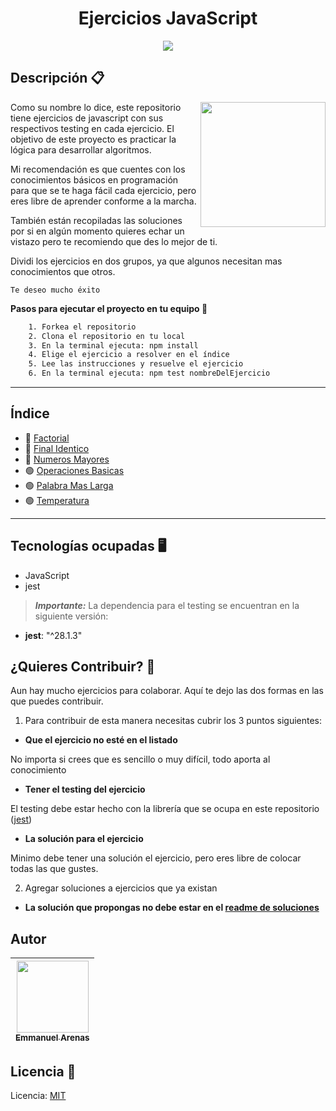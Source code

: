 <h1 align="center">Ejercicios JavaScript</h1>

<p align="center">
   <img src="https://img.shields.io/badge/License-MIT-green">
</p>

## Descripción 📋

<img align='right' height="200" src="https://user-images.githubusercontent.com/15266097/183833511-8b582f64-d0e2-4b9c-ba33-cb8be8e8fb6a.png" />

Como su nombre lo dice, este repositorio tiene ejercicios de javascript con sus respectivos testing en cada ejercicio. El objetivo de este proyecto es practicar la lógica para desarrollar algoritmos.

Mi recomendación es que cuentes con los conocimientos básicos en programación para que se te haga fácil cada ejercicio, pero eres libre de aprender conforme a la marcha.

También están recopiladas las soluciones por si en algún momento quieres echar un vistazo pero te recomiendo que des lo mejor de ti.

Dividi los ejercicios en dos grupos, ya que algunos necesitan mas conocimientos que otros.

`Te deseo mucho éxito`

**Pasos para ejecutar el proyecto en tu equipo 🔧**

```txt
    1. Forkea el repositorio
    2. Clona el repositorio en tu local
    3. En la terminal ejecuta: npm install
    4. Elige el ejercicio a resolver en el índice
    5. Lee las instrucciones y resuelve el ejercicio
    6. En la terminal ejecuta: npm test nombreDelEjercicio
```

---

## Índice

- 🔴 [Factorial](./src/ejercicios/factorial/factorial.js)
- 🔴 [Final Identico](./src/ejercicios/final-identico/final_identico.js)
- 🔴 [Numeros Mayores](./src/ejercicios/numeros-mayores/num_mayores.js)
- 🟢 [Operaciones Basicas](./src/ejercicios/operaciones-basicas/basicas.js)
- 🟢 [Palabra Mas Larga](./src/ejercicios/palabra-mas-larga/palabra.js)
- 🟢 [Temperatura](./src/ejercicios/temperatura/temperatura.js)

---

## Tecnologías ocupadas 🖥

- JavaScript
- jest

> **_Importante:_** La dependencia para el testing se encuentran en la siguiente versión:

- **jest**: "^28.1.3"

## ¿Quieres Contribuir? 🤝

Aun hay mucho ejercicios para colaborar. Aquí te dejo las dos formas en las que puedes contribuir.

1. Para contribuir de esta manera necesitas cubrir los 3 puntos siguientes:

- **Que el ejercicio no esté en el listado**

No importa si crees que es sencillo o muy difícil, todo aporta al conocimiento

- **Tener el testing del ejercicio**

El testing debe estar hecho con la librería que se ocupa en este repositorio ([jest](#tecnologías-ocupadas-🖥))

- **La solución para el ejercicio**

Minimo debe tener una solución el ejercicio, pero eres libre de colocar todas las que gustes.

2. Agregar soluciones a ejercicios que ya existan

- **La solución que propongas no debe estar en el [readme de soluciones](./src/soluciones/README.md)**

## Autor

| [<img src="https://user-images.githubusercontent.com/15266097/186324804-11517757-4f94-4a12-a975-d21800dca11b.png" width=115><br><sub>Emmanuel Arenas</sub>](https://github.com/EmmanuelArenas) |
| :--------------------------------------------------------------------------------------------------------------------------------------------------------------------------------------------: |

## Licencia 📄

Licencia: [MIT](License)
